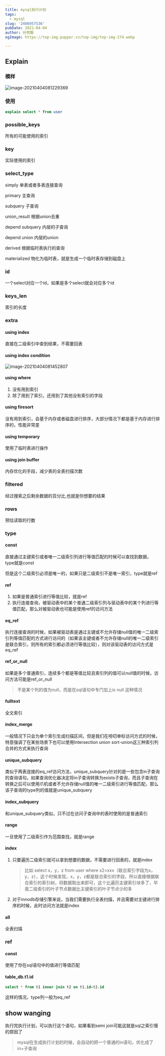 ```yaml
---
title: mysql执行计划
tags:
  - mysql
slug: '2486957536'
pubDate: 2021-04-04
author: 孙贺毅
ogImage: https://top-img.pupper.cn/top-img/top-img-274.webp

---
```


## Explain

<!-- more -->

### 模样

![image-20210404081229369](https://gitee.com/flow_disaster/blog-map-bed/raw/master/img/image-20210404081229369.png)

### 使用

```sql
explain select * from user
```

### possible_keys

所有的可能使用的索引

### key

实际使用的索引

### select_type

simply  单表或者多表连接查询

primary  主查询

subquery 子查询

union_result  根据union去重

depend subquery  内层的子查询

depend union   内层的union

derived  根据临时表执行的查询

materialized  物化为临时表，就是生成一个临时表存储到磁盘上

### id

一个select对应一个id，如果是多个select就会对应多个id

### keys_len

索引的长度

### extra

#### using index

直接在二级索引中查到结果，不需要回表

#### using index condition

![image-20210404081452807](https://gitee.com/flow_disaster/blog-map-bed/raw/master/img/image-20210404081452807.png)

#### using where

1. 没有用到索引
2. 除了用到了索引，还用到了其他没有索引的字段

#### using firesort

没有用到索引，会基于内存或者磁盘进行排序，大部分情况下都是基于内存进行排序的，性能非常差

#### using temporary

使用了临时表进行操作

#### using join buffer

内存优化的手段，减少表的全表扫描次数

### filtered

经过搜索之后剩余数据的百分比,也就是你想要的结果

### rows

预估读取的行数

### type

#### const

直接通过主键索引或者唯一二级索引列进行等值匹配的时候可以查找到数据，type就是const

但是这个二级索引必须是唯一的，如果只是二级索引不是唯一索引，type就是ref

#### ref

1. 如果是普通索引进行等值比较，就是ref
2. 执行连接查询，被驱动表中的某个普通二级索引列与驱动表中的某个列进行等值匹配，那么对被驱动表也可能是使用ref的访问方法

#### eq_ref

执行连接查询的时候，如果被驱动表是通过主键或不允许存储null值的唯一二级索引列等值匹配的方式进行访问的（如果该主键或者不允许存储null的唯一二级索引是联合索引，则所有的索引都必须进行等值比较），则对该驱动表的访问方式是eq_ref

#### ref_or_null

如果是多个普通索引，连续多个都是等值比较且索引列的值可以null值的时候，访问方法可能是ref_or_null

> 不是某个列的值为null，而是在sql语句中专门加上is null 这种情况

#### fulltext

全文索引

#### index_merge

一般情况下只会为单个索引生成扫描区间，但是我们在唠叨单标访问方式的时候，特意强调了在某些场景下也可以使用Intersection union sort-union这三种索引列合并的方式来执行查询

#### unique_subquery

类似于两表连接的eq_ref访问方法，unique_subquery针对的是一些包含in子查询的查询语句。如果查询优化器决定将in子查询转换为exists子查询，而且子查询在转换之后可以使用爪机或者不允许存储null值的唯一二级索引进行等值匹配，那么该子查询的type列的值就是unique_subquery

#### index_subquery

和unique_subquery类似，只不过在访问子查询中的表时使用的是普通索引

#### range

一旦使用了二级索引作为范围查找，就是range

#### index

1. 只要遍历二级索引就可以拿到想要的数据，不需要进行回表的，就是index

   >比如 select x，y，z from user where x2=xxx（联合索引字段为x，y，z），这个时候发现，x，y，z都是联合索引的字段，所以直接根据联合索引的索引树，将数据取出来即可，这个比遍历主键索引块多了，毕竟二级索引的叶子节点数据比主键索引的叶子节点少的多

2. 对于innodb存储引擎来说，当我们需要执行全表扫描，并且需要对主键进行排序的时候，此时访问方法就是index

#### all

全表扫描

### ref

#### const

使用了你在sql语句中的值进行等值匹配

#### table_db.t1.id

```sql
select * from t1 inner join t2 on t1.id=t2.id
```

这样的情况，type列一般为eq_ref

## show wanging

执行完执行计划，可以执行这个语句，如果看到semi join可能这就是sql之索引慢的原因了

> mysql在生成执行计划的时候，会自动的把一个普通的in语句，优化成了in+子查询